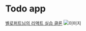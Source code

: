 # Todo app
[벨로퍼트님의 리액트 실습 클론](https://react.vlpt.us/mashup-todolist/)
![이미지](https://i.imgur.com/lJUCoQ5.png)
